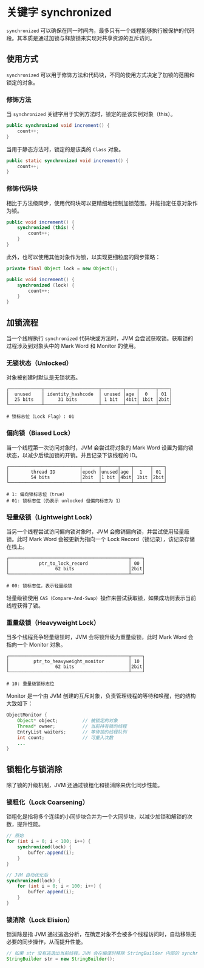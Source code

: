 # 关键字 synchronized

`synchronized` 可以确保在同一时间内，最多只有一个线程能够执行被保护的代码段。其本质是通过加锁与释放锁来实现对共享资源的互斥访问。

## 使用方式

`synchronized` 可以用于修饰方法和代码块，不同的使用方式决定了加锁的范围和锁定的对象。

### 修饰方法

当 `synchronized` 关键字用于实例方法时，锁定的是该实例对象（this）。

```java
public synchronized void increment() {
    count++;
}
```

当用于静态方法时，锁定的是该类的 `Class` 对象。

```java
public static synchronized void increment() {
    count++;
}
```

### 修饰代码块

相比于方法级同步，使用代码块可以更精细地控制加锁范围，并能指定任意对象作为锁。

```java
public void increment() {
    synchronized (this) {
        count++;
    }
}
```

此外，也可以使用其他对象作为锁，以实现更细粒度的同步策略：

```java
private final Object lock = new Object();

public void increment() {
    synchronized (lock) {
        count++;
    }
}
```

## 加锁流程

当一个线程执行 `synchronized` 代码块或方法时，JVM 会尝试获取锁。获取锁的过程涉及到对象头中的 Mark Word 和 Monitor 的使用。

### 无锁状态（Unlocked）

对象被创建时默认是无锁状态。

```plain
┌────────────┬────────────────────┬────────┬────┬──────┬────┐
│  unused    │ identity_hashcode  │ unused │age │  0   │ 01 │
│  25 bits   │     31 bits        │ 1 bit  │4bit│ 1bit │2bit│
└────────────┴────────────────────┴────────┴────┴──────┴────┘

# 锁标志位（Lock Flag）: 01
```

### 偏向锁（Biased Lock）

当一个线程第一次访问对象时，JVM 会尝试将对象的 Mark Word 设置为偏向锁状态，以减少后续加锁的开销。并且记录下该线程的 ID。

```plain
┌──────────────────────────┬──────┬──────┬────┬──────┬────┐
│        thread ID         │epoch │unused│age │  1   │ 01 │
│        54 bits           │2bit  │1 bit │4bit│ 1bit │2bit│
└──────────────────────────┴──────┴──────┴────┴──────┴────┘

# 1: 偏向锁标志位（true）
# 01: 锁标志位（仍表示 unlocked 但偏向标志为 1）
```

### 轻量级锁（Lightweight Lock）

当另一个线程尝试访问偏向锁对象时，JVM 会撤销偏向锁，并尝试使用轻量级锁。此时 Mark Word 会被更新为指向一个 Lock Record（锁记录），该记录存储在栈上。

```plain
┌────────────────────────────────────────────┬────┐
│           ptr_to_lock_record               │ 00 │
│                 62 bits                    │2bit│
└────────────────────────────────────────────┴────┘

# 00: 锁标志位，表示轻量级锁
```

轻量级锁使用 `CAS（Compare-And-Swap）`操作来尝试获取锁，如果成功则表示当前线程获得了锁。

### 重量级锁（Heavyweight Lock）

当多个线程竞争轻量级锁时，JVM 会将锁升级为重量级锁，此时 Mark Word 会指向一个 Monitor 对象。

```plain
┌────────────────────────────────────────────┬────┐
│         ptr_to_heavyweight_monitor         │ 10 │
│                 62 bits                    │2bit│
└────────────────────────────────────────────┴────┘

# 10: 重量级锁标志位
```

Monitor 是一个由 JVM 创建的互斥对象，负责管理线程的等待和唤醒，他的结构大致如下：

```java
ObjectMonitor {
    Object* object;         // 被锁定的对象
    Thread* owner;          // 当前持有锁的线程
    EntryList waiters;      // 等待锁的线程队列
    int count;              // 可重入次数
    ...
}
```

## 锁粗化与锁消除

除了锁的升级机制，JVM 还通过锁粗化和锁消除来优化同步性能。

### 锁粗化（Lock Coarsening）

锁粗化是指将多个连续的小同步块合并为一个大同步块，以减少加锁和解锁的次数，提升性能。

```java
// 原始
for (int i = 0; i < 100; i++) {
    synchronized(lock) {
        buffer.append(i);
    }
}

// JVM 自动优化后
synchronized(lock) {
    for (int i = 0; i < 100; i++) {
        buffer.append(i);
    }
}
```

### 锁消除（Lock Elision）

锁消除是指 JVM 通过逃逸分析，在确定对象不会被多个线程访问时，自动移除无必要的同步操作，从而提升性能。

```java
// 如果 str 没有逃逸出当前线程，JVM 会在编译时移除 StringBuilder 内部的 synchronized 修饰
StringBuilder str = new StringBuilder();
```
